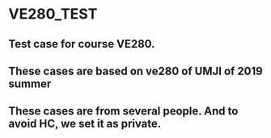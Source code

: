 # VE280_TEST
## Test case for course VE280.
## These cases are based on ve280 of UMJI of 2019 summer
## These cases are from several people. And to avoid HC, we set it as private.
